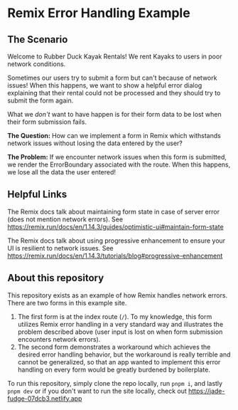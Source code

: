 # Remix Error Handling Example

## The Scenario

Welcome to Rubber Duck Kayak Rentals! We rent Kayaks to users in poor
network conditions.

Sometimes our users try to submit a form but can't because of network issues!
When this happens, we want to show a helpful error dialog explaining that their
rental could not be processed and they should try to submit the form again.

What we _don't_ want to have happen is for their form data to be lost when
their form submission fails.

**The Question:** How can we implement a form in Remix which withstands
network issues without losing the data entered by the user?

**The Problem:** If we encounter network issues when this form is submitted, we
render the ErrorBoundary associated with the route. When this happens, we
lose all the data the user entered!

## Helpful Links

The Remix docs talk about maintaining form state in case of server error (does
not mention network errors). See
https://remix.run/docs/en/1.14.3/guides/optimistic-ui#maintain-form-state

The Remix docs talk about using progressive enhancement to ensure your UI is
resilient to network issues. See
https://remix.run/docs/en/1.14.3/tutorials/blog#progressive-enhancement

## About this repository

This repository exists as an example of how Remix handles network errors.
There are two forms in this example site.

1. The first form is at the index route (`/`). To my knowledge, this form
   utilizes Remix error handling in a very standard way and illustrates
   the problem described above (user input is lost on when form submission
   encounters network errors).
2. The second form demonstrates a workaround which achieves the desired
   error handling behavior, but the workaround is really terrible and cannot
   be generalized, so that an app wanted to implement this error handling on
   every form would be greatly burdened by boilerplate.

To run this repository, simply clone the repo locally, run `pnpm i`, and lastly
`pnpm dev` or if you don't want to run the site locally, check out
https://jade-fudge-07dcb3.netlify.app
